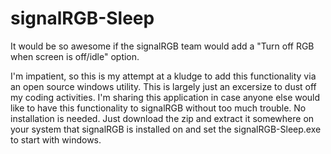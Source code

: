 # signalRGB-Sleep
It would be so awesome if the signalRGB team would add a "Turn off RGB when screen is off/idle" option.  

I'm impatient, so this is my attempt at a kludge to add this functionality via an open source windows utility. This is largely just an excersize to dust off my coding activities. I'm sharing this application in case anyone else would like to have this functionality to signalRGB without too much trouble. No installation is needed. Just download the zip and extract it somewhere on your system that signalRGB is installed on and set the signalRGB-Sleep.exe to start with windows.
